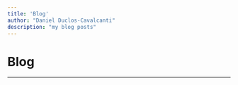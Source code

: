 ```yaml
---
title: 'Blog'
author: "Daniel Duclos-Cavalcanti"
description: "my blog posts"
---
```


# Blog
<hr />
